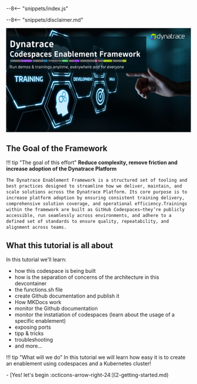 --8<-- "snippets/index.js"

--8<-- "snippets/disclaimer.md"

<p align="center">
  <img src="img/framework_banner.png" alt="DT Enablement Framework">
</p>

## The Goal of the Framework


!!! tip "The goal of this effort"
    **Reduce complexity, remove friction and increase adoption of the Dynatrace Platform**

    The Dynatrace Enablement Framework is a structured set of tooling and best practices designed to streamline how we deliver, maintain, and scale solutions across the Dynatrace Platform. Its core purpose is to increase platform adoption by ensuring consistent training delivery, comprehensive solution coverage, and operational efficiency.Trainings within the framework are built as GitHub Codespaces—they’re publicly accessible, run seamlessly across environments, and adhere to a defined set of standards to ensure quality, repeatability, and alignment across teams.



## What this tutorial is all about
In this tutorial we'll learn:

- how this codespace is being built
- how is the separation of concerns of the architecture in this devcontainer
- the functions.sh file
- create Github documentation and publish it
- How MKDocs work
- monitor the Github documentation
- monitor the instatiation of codespaces (learn about the usage of a specific enablement)
- exposing ports
- tipp & tricks
- troubleshooting
- and more...




!!! tip "What will we do"
    In this tutorial we will learn how easy it is to create an enablement using codespaces and a Kubernetes cluster!

<div class="grid cards" markdown>
- [Yes! let's begin :octicons-arrow-right-24:](2-getting-started.md)